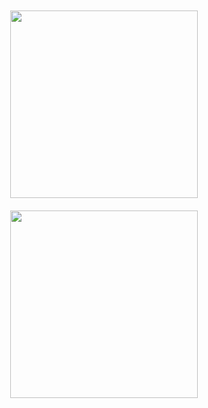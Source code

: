 <div align="center">
  <img src="https://github.com/user-attachments/assets/4452927c-531b-4b3c-be5d-5863eee592e8" width="300" style="margin: 10px;" />
  <img src="https://github.com/user-attachments/assets/db40bdc8-cb0d-462d-9b25-c8cb6692cbd8" width="300" style="margin: 10px;" />
</div>
